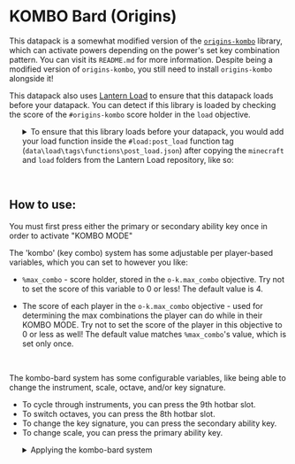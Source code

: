 # KOMBO Bard (Origins)

This datapack is a somewhat modified version of the [`origins-kombo`](https://github.com/eggohito/origins-kombo) library, which can activate powers depending on the power's set key combination pattern. You can visit its `README.md` for more information. Despite being a modified version of `origins-kombo`, you still need to install `origins-kombo` alongside it!
<br>

This datapack also uses [Lantern Load](https://github.com/LanternMC/Load) to ensure that this datapack loads before your datapack. You can detect if this library is loaded by checking the score of the `#origins-kombo` score holder in the `load` objective. 
<br>



<ol>
<details>
<summary>To ensure that this library loads before your datapack, you would add your load function inside the <code>#load:post_load</code> function tag (<code>data\load\tags\functions\post_load.json</code>) after copying the <code>minecraft</code> and <code>load</code> folders from the Lantern Load repository, like so:</summary>

```json
{
    "values": [
        "{namespace}:path/to/function"
    ]
}
```

* `{namespace}` being the namespace you're using. <br> 
(e.g: `data\stuff` --> `stuff:*`)

* `path/to/function` being your load function <br> 
(e.g: `data\stuff\functions\load.mcfunction` --> `stuff:load`)

You can see [in the example branch](https://github.com/eggohito/origins-kombo-bard/tree/example/data) on how would one do it.

</details>
</ol>
<br>

## How to use:

You must first press either the primary or secondary ability key once in order to activate "KOMBO MODE"

The 'kombo' (key combo) system has some adjustable per player-based variables, which you can set to however you like:
<br>

* `%max_combo` - score holder, stored in the `o-k.max_combo` objective. Try not to set the score of this variable to 0 or less! The default value is 4.

* The score of each player in the `o-k.max_combo` objective - used for determining the max combinations the player can do while in their KOMBO MODE. Try not to set the score of the player in this objective to 0 or less as well! The default value matches `%max_combo`'s value, which is set only once.
<br>

The kombo-bard system has some configurable variables, like being able to change the instrument, scale, octave, and/or key signature.

* To cycle through instruments, you can press the 9th hotbar slot.
* To switch octaves, you can press the 8th hotbar slot.
* To change the key signature, you can press the secondary ability key.
* To change scale, you can press the primary ability key.
  <br>

<ol>
<details>
<summary>Applying the kombo-bard system</summary>

We would first need to add the <code>origins-kombo-bard:internal</code> power into the <code>"powers"</code> array field of an origin for the whole modified key combo system to work. This power is used for checking if the player has reached its max combo, reached its cast timeout limit, etc.
<br>
<br>

<ol>
<details>
<summary>Here's an example origin; and this is how its <code>"powers"</code> array field would look like in order to use the modified key combo system:</summary>

```json
{
    "powers": [
        "origins-kombo-bard:internal"
    ],
    "icon": {
        "item": "minecraft:note_block"
    },
    "order": 0,
    "impact": 1,
    "name": "Bard (eggohito)",
    "description": "As a bard, you can play any [note block] instrument. Playing certain note patterns can give you various results, like activating a power for example. \n\nIn order to play a note, you'd have to press either the primary, or secondary key once. \n\nTo cycle through the instruments, you can press the 9th hotbar. \n\nTo switch octaves, you can press the 8th hotbar. \n\nTo change the key signature, you can press the secondary ability key. \n\nTo change scale, you can press the primary ability key.",
    "loading_priority": 69420
}
```

</details>
</ol>

</details>
</ol>